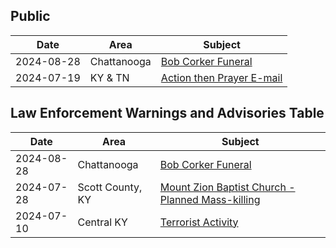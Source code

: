 ## Public 

| Date                | Area                       | Subject |
|---------------------|----------------------------|---------|
| 2024-08-28 | Chattanooga| [Bob Corker Funeral](https://github.com/nameless-and-blameless/TAG/wiki/_CORK)
| 2024-07-19 | KY & TN | [Action then Prayer E-mail](https://github.com/nameless-and-blameless/TAG/wiki/Action-Then-Prayers)

## Law Enforcement Warnings and Advisories Table

| Date                | Area                       | Subject |
|---------------------|----------------------------|---------|
| 2024-08-28 | Chattanooga | [Bob Corker Funeral](https://github.com/nameless-and-blameless/TAG/wiki/_LEA-CORK)
| 2024-07-28 | Scott County, KY | [Mount Zion Baptist Church - Planned Mass-killing](https://github.com/nameless-and-blameless/TAG/wiki/_20240728-Zion.md)
| 2024-07-10 | Central KY | [Terrorist Activity](https://github.com/nameless-and-blameless/TAG/wiki/_20240710-ALL-LAW-ENFORCEMENT)|


